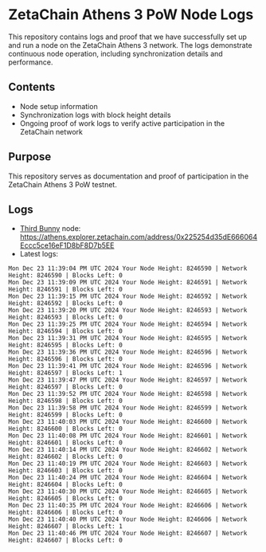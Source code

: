 # ZetaChain Athens 3 PoW Node Logs
This repository contains logs and proof that we have successfully set up and run a node on the ZetaChain Athens 3 network. The logs demonstrate continuous node operation, including synchronization details and performance.

## Contents
- Node setup information
- Synchronization logs with block height details
- Ongoing proof of work logs to verify active participation in the ZetaChain network

## Purpose
This repository serves as documentation and proof of participation in the ZetaChain Athens 3 PoW testnet.

## Logs

- [Third Bunny](https://thirdbunny.xyz/) node: https://athens.explorer.zetachain.com/address/0x225254d35dE666064Eccc5ce16eF1D8bF8D7b5EE
- Latest logs:
```
Mon Dec 23 11:39:04 PM UTC 2024 Your Node Height: 8246590 | Network Height: 8246590 | Blocks Left: 0
Mon Dec 23 11:39:09 PM UTC 2024 Your Node Height: 8246591 | Network Height: 8246591 | Blocks Left: 0
Mon Dec 23 11:39:15 PM UTC 2024 Your Node Height: 8246592 | Network Height: 8246592 | Blocks Left: 0
Mon Dec 23 11:39:20 PM UTC 2024 Your Node Height: 8246593 | Network Height: 8246593 | Blocks Left: 0
Mon Dec 23 11:39:25 PM UTC 2024 Your Node Height: 8246594 | Network Height: 8246594 | Blocks Left: 0
Mon Dec 23 11:39:31 PM UTC 2024 Your Node Height: 8246595 | Network Height: 8246595 | Blocks Left: 0
Mon Dec 23 11:39:36 PM UTC 2024 Your Node Height: 8246596 | Network Height: 8246596 | Blocks Left: 0
Mon Dec 23 11:39:41 PM UTC 2024 Your Node Height: 8246596 | Network Height: 8246597 | Blocks Left: 1
Mon Dec 23 11:39:47 PM UTC 2024 Your Node Height: 8246597 | Network Height: 8246597 | Blocks Left: 0
Mon Dec 23 11:39:52 PM UTC 2024 Your Node Height: 8246598 | Network Height: 8246598 | Blocks Left: 0
Mon Dec 23 11:39:58 PM UTC 2024 Your Node Height: 8246599 | Network Height: 8246599 | Blocks Left: 0
Mon Dec 23 11:40:03 PM UTC 2024 Your Node Height: 8246600 | Network Height: 8246600 | Blocks Left: 0
Mon Dec 23 11:40:08 PM UTC 2024 Your Node Height: 8246601 | Network Height: 8246601 | Blocks Left: 0
Mon Dec 23 11:40:14 PM UTC 2024 Your Node Height: 8246602 | Network Height: 8246602 | Blocks Left: 0
Mon Dec 23 11:40:19 PM UTC 2024 Your Node Height: 8246603 | Network Height: 8246603 | Blocks Left: 0
Mon Dec 23 11:40:24 PM UTC 2024 Your Node Height: 8246604 | Network Height: 8246604 | Blocks Left: 0
Mon Dec 23 11:40:30 PM UTC 2024 Your Node Height: 8246605 | Network Height: 8246605 | Blocks Left: 0
Mon Dec 23 11:40:35 PM UTC 2024 Your Node Height: 8246606 | Network Height: 8246606 | Blocks Left: 0
Mon Dec 23 11:40:40 PM UTC 2024 Your Node Height: 8246606 | Network Height: 8246607 | Blocks Left: 1
Mon Dec 23 11:40:46 PM UTC 2024 Your Node Height: 8246607 | Network Height: 8246607 | Blocks Left: 0
```
